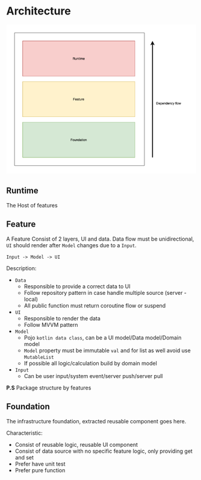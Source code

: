 # Architecture

<img src="/doc/arch-images/arch-diagram.png">

## Runtime

The Host of features

## Feature

A Feature Consist of 2 layers, UI and data. Data flow must be unidirectional, `UI` should render after `Model` changes due to a `Input`.

```
Input -> Model -> UI
```

Description:

- `Data`
  - Responsible to provide a correct data to UI
  - Follow repository pattern in case handle multiple source (server - local)
  - All public function must return coroutine flow or suspend
- `UI`
  - Responsible to render the data
  - Follow MVVM pattern
- `Model`
  - Pojo `kotlin data class`, can be a UI model/Data model/Domain model
  - `Model` property must be immutable `val` and for list as well avoid use `MutableList`
  - If possible all logic/calculation build by domain model
- `Input`
  - Can be user input/system event/server push/server pull

**P.S** Package structure by features

## Foundation

The infrastructure foundation, extracted reusable component goes here.

Characteristic:

- Consist of reusable logic, reusable UI component
- Consist of data source with no specific feature logic, only providing get and set
- Prefer have unit test
- Prefer pure function

